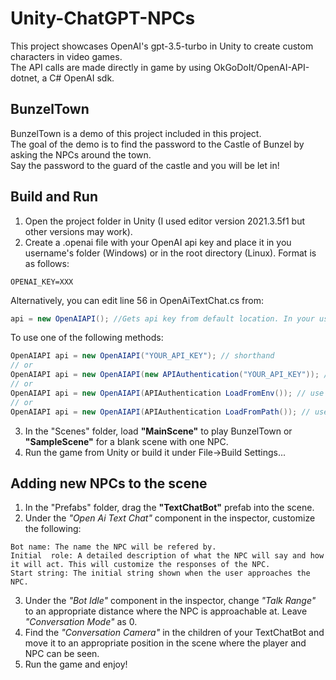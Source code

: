 # Unity-ChatGPT-NPCs
This project showcases OpenAI's gpt-3.5-turbo in Unity to create custom characters in video games.\
The API calls are made directly in game by using OkGoDoIt/OpenAI-API-dotnet, a C# OpenAI sdk.
## BunzelTown
BunzelTown is a demo of this project included in this project.\
The goal of the demo is to find the password to the Castle of Bunzel by asking the NPCs around the town.\
Say the password to the guard of the castle and you will be let in!
## Build and Run
1. Open the project folder in Unity (I used editor version 2021.3.5f1 but other versions may work).
2. Create a .openai file with your OpenAI api key and place it in you username's folder (Windows) or in the root directory (Linux). Format is as follows:
```
OPENAI_KEY=XXX
```
Alternatively, you can edit line 56 in OpenAiTextChat.cs from:
```csharp
api = new OpenAIAPI(); //Gets api key from default location. In your username's folder on Windows.
```
To use one of the following methods:
```csharp
OpenAIAPI api = new OpenAIAPI("YOUR_API_KEY"); // shorthand
// or
OpenAIAPI api = new OpenAIAPI(new APIAuthentication("YOUR_API_KEY")); // create object manually
// or
OpenAIAPI api = new OpenAIAPI(APIAuthentication LoadFromEnv()); // use env vars
// or
OpenAIAPI api = new OpenAIAPI(APIAuthentication LoadFromPath()); // use config file (can optionally specify where to look)
```
3. In the "Scenes" folder, load **"MainScene"** to play BunzelTown or **"SampleScene"** for a blank scene with one NPC.
4. Run the game from Unity or build it under File->Build Settings...
## Adding new NPCs to the scene
1. In the "Prefabs" folder, drag the **"TextChatBot"** prefab into the scene.
2. Under the _"Open Ai Text Chat"_ component in the inspector, customize the following:
```
Bot name: The name the NPC will be refered by.
Initial  role: A detailed description of what the NPC will say and how it will act. This will customize the responses of the NPC.
Start string: The initial string shown when the user approaches the NPC.
```
3. Under the _"Bot Idle"_ component in the inspector, change _"Talk Range"_ to an appropriate distance where the NPC is approachable at. Leave _"Conversation Mode"_ as 0.
4. Find the _"Conversation Camera"_ in the children of your TextChatBot and move it to an appropriate position in the scene where the player and NPC can be seen.
5. Run the game and enjoy!
